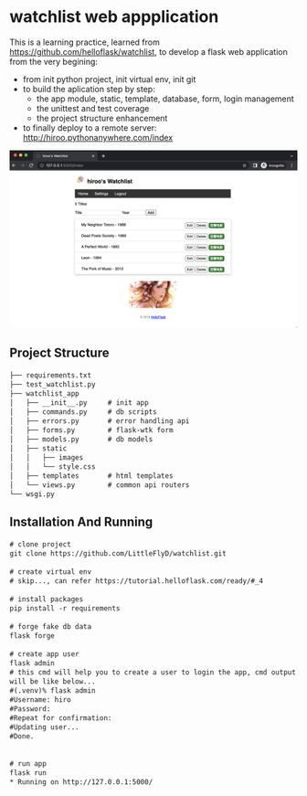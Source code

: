 # watchlist web appplication

This is a learning practice, learned from https://github.com/helloflask/watchlist, to develop a flask web application from the very begining:
 - from init python project, init virtual env, init git 
 - to build the aplication step by step: 
    - the app module, static, template, database, form, login management
    - the unittest and test coverage
    - the project structure enhancement
 - to finally deploy to a remote server: http://hiroo.pythonanywhere.com/index 
 
 ![Screenshot](watchlist_app/static/images/watchlist-app.png?raw=true)
 
## Project Structure
```
├── requirements.txt
├── test_watchlist.py
├── watchlist_app
│   ├── __init__.py     # init app
│   ├── commands.py     # db scripts
│   ├── errors.py       # error handling api
│   ├── forms.py        # flask-wtk form
│   ├── models.py       # db models
│   ├── static
│   │   ├── images
│   │   └── style.css
│   ├── templates       # html templates
│   └── views.py        # common api routers
└── wsgi.py
```

## Installation And Running
```shell
# clone project
git clone https://github.com/LittleFlyD/watchlist.git

# create virtual env 
# skip..., can refer https://tutorial.helloflask.com/ready/#_4 

# install packages
pip install -r requirements

# forge fake db data
flask forge

# create app user
flask admin
# this cmd will help you to create a user to login the app, cmd output will be like below...
#(.venv)% flask admin
#Username: hiro
#Password: 
#Repeat for confirmation: 
#Updating user...
#Done.


# run app
flask run
* Running on http://127.0.0.1:5000/
```
